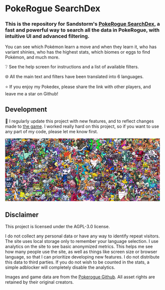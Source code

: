 # PokeRogue SearchDex

### This is the repository for Sandstorm's [PokeRogue SearchDex](https://sandstormer.github.io/PokeRogue-Dex/), a fast and powerful way to search all the data in PokeRogue, with intuitive UI and advanced filtering. 
You can see which Pokémon learn a move and when they learn it, who has variant shinies, who has the highest stats, which biomes or eggs to find Pokémon, and much more. 

❔ See the help screen for instructions and a list of available filters.

🌐 All the main text and filters have been translated into 6 languages.

⭐ If you enjoy my Pokedex, please share the link with other players, and leave me a star on Github!


## Development

🔧 I regularly update this project with new features, and to reflect changes made to [the game](https://pokerogue.net/).
I worked really hard on this project, so if you want to use any part of my code, please let me know first.

![Banner](https://github.com/Sandstormer/sandstormer.github.io/blob/main/searchdex.png)


## Disclaimer

This project is licensed under the AGPL-3.0 license.

I do not collect any personal data or have any way to identify repeat visitors. The site uses local storage only to remember your language selection. I use analytics on the site to see basic anonymized metrics. This helps me see how many people use the site, as well as things like screen size or browser language, so that I can prioritize developing new features. I do not distribute this data to third parties. If you do not wish to be counted in the stats, a simple adblocker will completely disable the analytics.

Images and game data are from the [Pokerogue Github](https://github.com/pagefaultgames/pokerogue). All asset rights are retained by their original creators.
